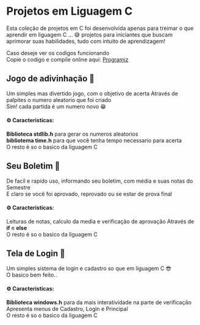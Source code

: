 # Projetos em Liguagem C
Esta coleção de projetos em C foi desenvolvida apenas para treimar o que aprendir em liguagem C ... 😅 projetos para iniciantes que buscam aprimorar suas habilidades, tudo com intuito de aprendizagem! <br>

Caso deseje ver os codigos funcionando <br>
Copie o codigo e compile online aqui: <a href="https://www.programiz.com/c-programming/online-compiler/" target="_blank">Programiz</a>

## Jogo de adivinhação 🎯
Um simples mas divertido jogo, com o objetivo de acerta Através de palpites o numero aleatorio que foi criado <br>
Sim! cada partida é um numero novo 😁

#### ⚙ Caracteristicas:
<strong>Biblioteca stdlib.h</strong> para gerar os numeros aleatorios <br>
<strong>bibliotema time.h</strong> para que você tenha tempo necessario para acerta <br>
O resto é so o basico da liguagem C

## Seu Boletim 🥵
De facil e rapido uso, informando seu boletim, com média e suas notas do Semestre <br>
E claro se você foi aprovado, reprovado ou se estar de prova final

#### ⚙ Caracteristicas:
Leituras de notas, calculo da media e verificação de aprovação Através de <strong>if</strong> e <strong>else</strong> <br>
O resto é so o basico da liguagem C

## Tela de Login 📲
Um simples sistema de login e cadastro so que em liguagem C 😎 <br>
O basico bem feito..

#### ⚙ Caracteristicas:
<strong>Biblioteca windows.h</strong> para da mais interatividade na parte de verificação <br>
Apresenta menus de Cadastro, Login e Principal <br>
O resto é so o basico da liguagem C
